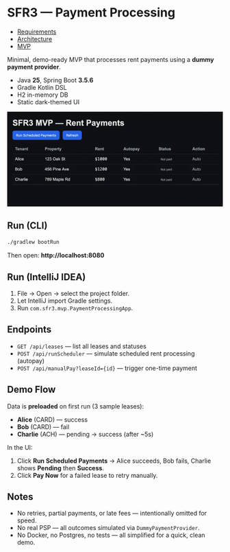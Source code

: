 # SFR3 — Payment Processing

- [Requirements](https://docs.google.com/document/d/1c9pXPJeazTAYL-Fbls8hz_ZIuJ5s_JpdwWfIviwnlFs/edit?tab=t.0#heading=h.ryhuu73w3hcc)
- [Architecture](https://docs.google.com/document/d/1F62QH--MgGb0cpbPvCJ_7AZ2Hc4MTMZESxtvXqypMHk/edit?usp=sharing)
- [MVP](https://docs.google.com/document/d/1JF4H7XtYMeJujXITNCt7GGG-lvGvxACSI-1PR6R3APs/edit?usp=sharing)

Minimal, demo-ready MVP that processes rent payments using a **dummy payment provider**.
- Java **25**, Spring Boot **3.5.6**
- Gradle Kotlin DSL
- H2 in-memory DB
- Static dark-themed UI

![SFR3 MVP demo](demo.gif)

## Run (CLI)

```bash
./gradlew bootRun
```

Then open: **http://localhost:8080**

## Run (IntelliJ IDEA)

1. File → Open → select the project folder.
2. Let IntelliJ import Gradle settings.
3. Run `com.sfr3.mvp.PaymentProcessingApp`.

## Endpoints

- `GET /api/leases` — list all leases and statuses
- `POST /api/runScheduler` — simulate scheduled rent processing (autopay)
- `POST /api/manualPay?leaseId={id}` — trigger one-time payment

## Demo Flow

Data is **preloaded** on first run (3 sample leases):
- **Alice** (CARD) — success
- **Bob** (CARD) — fail
- **Charlie** (ACH) — pending → success (after ~5s)

In the UI:
1. Click **Run Scheduled Payments** → Alice succeeds, Bob fails, Charlie shows **Pending** then **Success**.
2. Click **Pay Now** for a failed lease to retry manually.

## Notes

- No retries, partial payments, or late fees — intentionally omitted for speed.
- No real PSP — all outcomes simulated via `DummyPaymentProvider`.
- No Docker, no Postgres, no tests — all simplified for a quick, clean demo.
